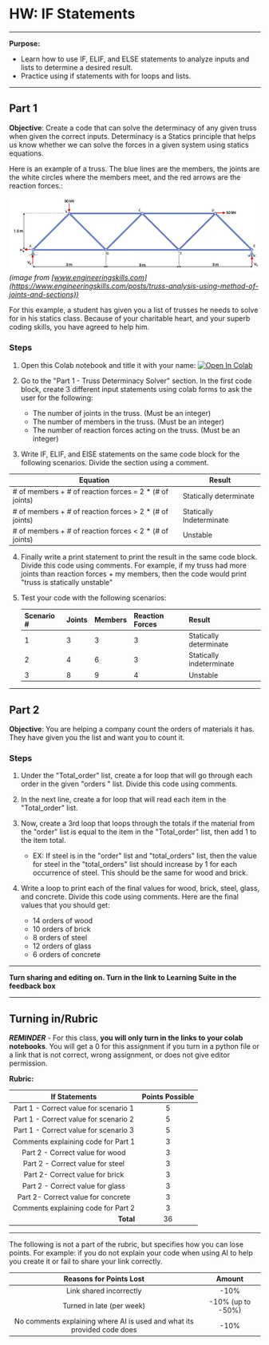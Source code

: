# HW: IF Statements

---

**Purpose:** 
- Learn how to use IF, ELIF, and ELSE statements to analyze inputs and lists to determine a desired result.
- Practice using if statements with for loops and lists.

---

## Part 1

**Objective**: Create a code that can solve the determinacy of any given truss when given the correct inputs. Determinacy is a Statics principle that helps us know whether we can solve the forces in a given system using statics equations.

Here is an example of a truss. The blue lines are the members, the joints are the white circles where the members meet, and the red arrows are the reaction forces.:

![Warren-Truss2.png](images/Warren-Truss2.png)
_(image from [www.engineeringskills.com](https://www.engineeringskills.com/posts/truss-analysis-using-method-of-joints-and-sections))_

For this example, a student has given you a list of trusses he needs to solve for in his statics class. Because of your charitable heart, and your superb coding skills, you have agreed to help him.

### Steps

1. Open this Colab notebook and title it with your name: <a href="https://colab.research.google.com/github/byu-cce270/content/blob/main/docs/unit2/02_if_statements/(Starter_Workbook)_HW_If_Statements.ipynb" target="_blank"><img src="https://colab.research.google.com/assets/colab-badge.svg" alt="Open In Colab"/></a>

2. Go to the "Part 1 - Truss Determinacy Solver" section. In the first code block, create 3 different input statements using colab forms 
   to ask the user for the following:
    - The number of joints in the truss. (Must be an integer)
    - The number of members in the truss. (Must be an integer)
    - The number of reaction forces acting on the truss. (Must be an integer)
   
3. Write IF, ELIF, and ElSE statements on the same code block for the following 
   scenarios. Divide the section using a comment. 

  | Equation                                                | Result                   |
   |---------------------------------------------------------|--------------------------|
   | # of members + # of reaction forces = 2 * (# of joints) | Statically determinate   |
   | # of members + # of reaction forces > 2 * (# of joints) | Statically Indeterminate |
   | # of members + # of reaction forces < 2 * (# of joints) | Unstable                 |

4. Finally write a print statement to print the result in the same code block. Divide this code using comments. For example, if my truss had more joints than reaction forces + my members, then the code would print "truss is statically unstable"

5. Test your code with the following scenarios:
   
   | Scenario # | Joints | Members | Reaction Forces | Result                   |
   |------------|--------|---------|-----------------|--------------------------|
   | 1          | 3      | 3       | 3               | Statically determinate   |
   | 2          | 4      | 6       | 3               | Statically indeterminate |
   | 3          | 8      | 9       | 4               | Unstable                 |

---

## Part 2

**Objective**:  You are helping a company count the orders of materials it has. They have given you the list and want you to count it.

### Steps

1. Under the "Total_order" list, create a for loop that will go through each order in the given "orders " list. Divide this code using comments.

2. In the next line, create a for loop that will read each item in the "Total_order" list. 

3. Now, create a 3rd loop that loops through the totals  if the material from the "order" list is equal to the item in the "Total_order" list, then add 1 to the item total.
    - EX: If steel is in the "order" list and "total_orders" list, then the value for steel in the "total_orders" list should increase by 1 for each occurrence of steel. This should be the same for wood and brick.
   
4. Write a loop to print each of the final values for wood, brick, steel, glass, and concrete. Divide this code using comments. Here are the final values that you should get:
    - 14 orders of wood
    - 10 orders of brick
    - 8 orders of steel
    - 12 orders of glass
    - 6 orders of concrete

---

**Turn sharing and editing on. Turn in the link to Learning Suite in the feedback box**

---

## Turning in/Rubric

**_REMINDER_** - For this class, **you will only turn in the links to your colab notebooks**. You will get a 0 for this assignment if you turn in a python file or a link that is not correct, wrong assignment, or does not give editor permission.

**Rubric:**


|                 If Statements                  | Points Possible |
|:----------------------------------------------:|:---------------:|
|     Part 1 - Correct value for scenario 1      |        5        |
|     Part 1 - Correct value for scenario 2      |        5        |
|     Part 1 - Correct value for scenario 3      |        5        |
|      Comments explaining code for Part 1       |        3        |
|        Part 2 - Correct value for wood         |        3        |
|        Part 2 - Correct value for steel        |        3        |
|        Part 2- Correct value for brick         |        3        |
|        Part 2 - Correct value for glass        |        3        |
|       Part 2- Correct value for concrete       |        3        |
|      Comments explaining code for Part 2       |        3        |
| <div style="text-align: right">**Total**</div> |       36        |

---

The following is not a part of the rubric, but specifies how you can lose points. For example: if you do not explain your code when using AI to help you create it or fail to share your link correctly.

|                       **Reasons for Points Lost**                       |    **Amount**     |  
|:-----------------------------------------------------------------------:|:-----------------:|
|                         Link shared incorrectly                         |       -10%        |
|                        Turned in late (per week)                        | -10% (up to -50%) |
| No comments explaining where AI is used and what its provided code does |       -10%        |

